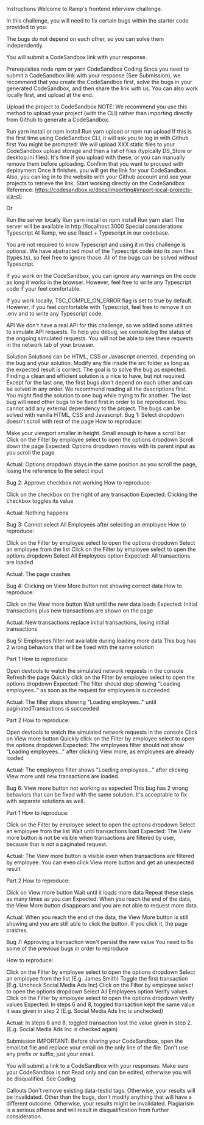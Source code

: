 Instructions
Welcome to Ramp's frontend interview challenge.

In this challenge, you will need to fix certain bugs within the starter code provided to you.

The bugs do not depend on each other, so you can solve them independently.

You will submit a CodeSandbox link with your response.

Prerequisites
node
npm or yarn
CodeSandbox
Coding
Since you need to submit a CodeSandbox link with your response (See Submission), we recommend that you create the CodeSandbox first, solve the bugs in your generated CodeSandbox, and then share the link with us. You can also work locally first, and upload at the end.

Upload the project to CodeSandbox
NOTE: We recommend you use this method to upload your project (with the CLI) rather than importing directly from Github to generate a CodeSandbox.

Run yarn install or npm install
Run yarn upload or npm run upload
If this is the first time using CodeSandbox CLI, it will ask you to log in with Github first
You might be prompted: We will upload XXX static files to your CodeSandbox upload storage and then a list of files (typically DS_Store or desktop.ini files). It's fine if you upload with these, or you can manually remove them before uploading.
Confirm that you want to proceed with deployment
Once it finishes, you will get the link for your CodeSandbox. Also, you can log in to the website with your Github account and see your projects to retrieve the link.
Start working directly on the CodeSandbox
Reference: https://codesandbox.io/docs/importing#import-local-projects-via-cli

Or

Run the server locally
Run yarn install or npm install
Run yarn start
The server will be available in http://localhost:3000
Special considerations
Typescript
At Ramp, we use React + Typescript in our codebase.

You are not required to know Typescript and using it in this challenge is optional. We have abstracted most of the Typescript code into its own files (types.ts), so feel free to ignore those. All of the bugs can be solved without Typescript.

If you work on the CodeSandbox, you can ignore any warnings on the code as long it works in the browser. However, feel free to write any Typescript code if your feel comfortable.

If you work locally, TSC_COMPLE_ON_ERROR flag is set to true by default. However, if you feel comfortable with Typescript, feel free to remove it on .env and to write any Typescript code.

API
We don't have a real API for this challenge, so we added some utilities to simulate API requests. To help you debug, we console.log the status of the ongoing simulated requests. You will not be able to see these requests in the network tab of your browser.

Solution
Solutions can be HTML, CSS or Javascript oriented, depending on the bug and your solution.
Modify any file inside the src folder as long as the expected result is correct.
The goal is to solve the bug as expected. Finding a clean and efficient solution is a nice to have, but not required.
Except for the last one, the first bugs don't depend on each other and can be solved in any order.
We recommend reading all the descriptions first. You might find the solution to one bug while trying to fix another.
The last bug will need other bugs to be fixed first in order to be reproduced.
You cannot add any external dependency to the project. The bugs can be solved with vanilla HTML, CSS and Javascript.
Bug 1: Select dropdown doesn't scroll with rest of the page
How to reproduce:

Make your viewport smaller in height. Small enough to have a scroll bar
Click on the Filter by employee select to open the options dropdown
Scroll down the page
Expected: Options dropdown moves with its parent input as you scroll the page

Actual: Options dropdown stays in the same position as you scroll the page, losing the reference to the select input

Bug 2: Approve checkbox not working
How to reproduce:

Click on the checkbox on the right of any transaction
Expected: Clicking the checkbox toggles its value

Actual: Nothing happens

Bug 3: Cannot select All Employees after selecting an employee
How to reproduce:

Click on the Filter by employee select to open the options dropdown
Select an employee from the list
Click on the Filter by employee select to open the options dropdown
Select All Employees option
Expected: All transactions are loaded

Actual: The page crashes

Bug 4: Clicking on View More button not showing correct data
How to reproduce:

Click on the View more button
Wait until the new data loads
Expected: Initial transactions plus new transactions are shown on the page

Actual: New transactions replace initial transactions, losing initial transactions

Bug 5: Employees filter not available during loading more data
This bug has 2 wrong behaviors that will be fixed with the same solution

Part 1
How to reproduce:

Open devtools to watch the simulated network requests in the console
Refresh the page
Quickly click on the Filter by employee select to open the options dropdown
Expected: The filter should stop showing "Loading employees.." as soon as the request for employees is succeeded

Actual: The filter stops showing "Loading employees.." until paginatedTransactions is succeeded

Part 2
How to reproduce:

Open devtools to watch the simulated network requests in the console
Click on View more button
Quickly click on the Filter by employee select to open the options dropdown
Expected: The employees filter should not show "Loading employees..." after clicking View more, as employees are already loaded

Actual: The employees filter shows "Loading employees..." after clicking View more until new transactions are loaded.

Bug 6: View more button not working as expected
This bug has 2 wrong behaviors that can be fixed with the same solution. It's acceptable to fix with separate solutions as well.

Part 1
How to reproduce:

Click on the Filter by employee select to open the options dropdown
Select an employee from the list
Wait until transactions load
Expected: The View more button is not be visible when transactions are filtered by user, because that is not a paginated request.

Actual: The View more button is visible even when transactions are filtered by employee. You can even click View more button and get an unexpected result

Part 2
How to reproduce:

Click on View more button
Wait until it loads more data
Repeat these steps as many times as you can
Expected: When you reach the end of the data, the View More button disappears and you are not able to request more data.

Actual: When you reach the end of the data, the View More button is still showing and you are still able to click the button. If you click it, the page crashes.

Bug 7: Approving a transaction won't persist the new value
You need to fix some of the previous bugs in order to reproduce

How to reproduce:

Click on the Filter by employee select to open the options dropdown
Select an employee from the list (E.g. James Smith)
Toggle the first transaction (E.g. Uncheck Social Media Ads Inc)
Click on the Filter by employee select to open the options dropdown
Select All Employees option
Verify values
Click on the Filter by employee select to open the options dropdown
Verify values
Expected: In steps 6 and 8, toggled transaction kept the same value it was given in step 2 (E.g. Social Media Ads Inc is unchecked)

Actual: In steps 6 and 8, toggled transaction lost the value given in step 2. (E.g. Social Media Ads Inc is checked again)

Submission
IMPORTANT: Before sharing your CodeSandbox, open the email.txt file and replace your email on the only line of the file. Don't use any prefix or suffix, just your email.

You will submit a link to a CodeSandbox with your responses. Make sure your CodeSandbox is not Read only and can be edited, otherwise you will be disqualified. See Coding

Callouts
Don't remove existing data-testid tags. Otherwise, your results will be invalidated.
Other than the bugs, don't modify anything that will have a different outcome. Otherwise, your results might be invalidated.
Plagiarism is a serious offense and will result in disqualification from further consideration.
